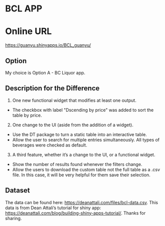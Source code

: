 # BCL APP

# Online URL
https://guanyu.shinyapps.io/BCL_guanyu/

## Option
My choice is Option A - BC Liquor app.

## Description for the Difference
1. One new functional widget that modifies at least one output.
- The checkbox with label "Dscending by price" was added to sort the table by price.
2. One change to the UI (aside from the addition of a widget).
- Use the DT package to turn a static table into an interactive table.
- Allow the user to search for multiple entries simultaneously. All types of beverages were checked as default.
3. A third feature, whether it’s a change to the UI, or a functional widget.
- Show the number of results found whenever the filters change. 
- Allow the users to download the custom table not the full table as a .csv file. In this case, it will be very helpful for them save their selection.

## Dataset
The data can be found here: https://deanattali.com/files/bcl-data.csv. This data is from Dean Attali’s tutorial for shiny app: https://deanattali.com/blog/building-shiny-apps-tutorial/. Thanks for sharing.
